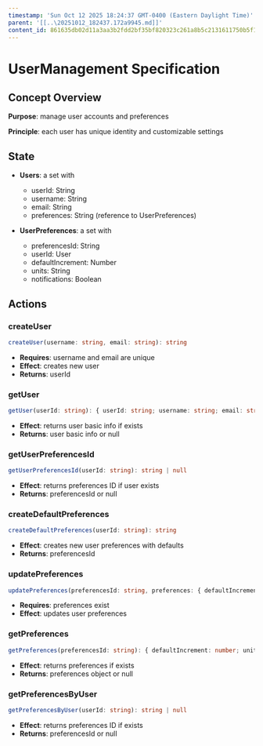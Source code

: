 ```yaml
---
timestamp: 'Sun Oct 12 2025 18:24:37 GMT-0400 (Eastern Daylight Time)'
parent: '[[..\20251012_182437.172a9945.md]]'
content_id: 861635db02d11a3aa3b2fdd2bf35bf820323c261a8b5c2131611750b5f1e96e5
---
```


# UserManagement Specification

## Concept Overview

**Purpose**: manage user accounts and preferences

**Principle**: each user has unique identity and customizable settings

## State

* **Users**: a set with
  * userId: String
  * username: String
  * email: String
  * preferences: String (reference to UserPreferences)

* **UserPreferences**: a set with
  * preferencesId: String
  * userId: User
  * defaultIncrement: Number
  * units: String
  * notifications: Boolean

## Actions

### createUser

```typescript
createUser(username: string, email: string): string
```

* **Requires**: username and email are unique
* **Effect**: creates new user
* **Returns**: userId

### getUser

```typescript
getUser(userId: string): { userId: string; username: string; email: string } | null
```

* **Effect**: returns user basic info if exists
* **Returns**: user basic info or null

### getUserPreferencesId

```typescript
getUserPreferencesId(userId: string): string | null
```

* **Effect**: returns preferences ID if user exists
* **Returns**: preferencesId or null

### createDefaultPreferences

```typescript
createDefaultPreferences(userId: string): string
```

* **Effect**: creates new user preferences with defaults
* **Returns**: preferencesId

### updatePreferences

```typescript
updatePreferences(preferencesId: string, preferences: { defaultIncrement?: number; units?: string; notifications?: boolean }): void
```

* **Requires**: preferences exist
* **Effect**: updates user preferences

### getPreferences

```typescript
getPreferences(preferencesId: string): { defaultIncrement: number; units: string; notifications: boolean } | null
```

* **Effect**: returns preferences if exists
* **Returns**: preferences object or null

### getPreferencesByUser

```typescript
getPreferencesByUser(userId: string): string | null
```

* **Effect**: returns preferences ID if exists
* **Returns**: preferencesId or null
